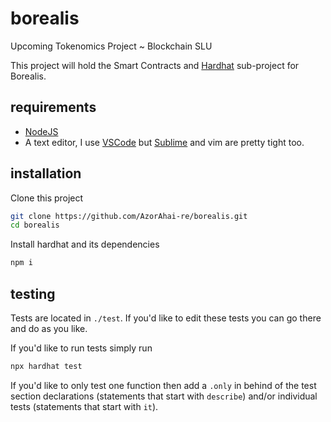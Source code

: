 # borealis
Upcoming Tokenomics Project ~ Blockchain SLU

This project will hold the Smart Contracts and [Hardhat](https://hardhat.org/) sub-project for Borealis.

## requirements
* [NodeJS](https://nodejs.org/en/download/package-manager/)
* A text editor, I use [VSCode](https://code.visualstudio.com/) but [Sublime](https://www.sublimetext.com/) and vim are pretty tight too.

## installation
Clone this project
```bash
git clone https://github.com/AzorAhai-re/borealis.git
cd borealis
```

Install hardhat and its dependencies
```bash
npm i
```

## testing
Tests are located in `./test`. If you'd like to edit these tests you can go there and do as you like.

If you'd like to run tests simply run
```bash
npx hardhat test
```
If you'd like to only test one function then add a `.only` in behind of the test section declarations (statements that start with `describe`) and/or individual tests (statements that start with `it`).
